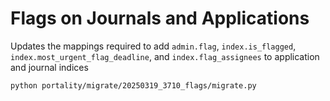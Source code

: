 # Flags on Journals and Applications

Updates the mappings required to add `admin.flag`, `index.is_flagged`, `index.most_urgent_flag_deadline`, 
and `index.flag_assignees` to application and journal indices

```
python portality/migrate/20250319_3710_flags/migrate.py
```